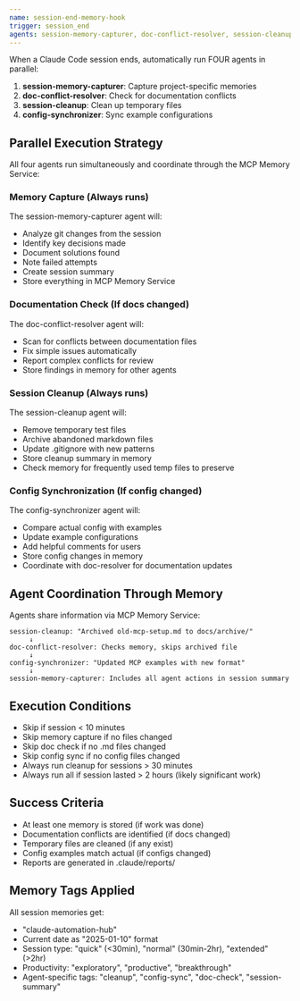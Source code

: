 ```yaml
---
name: session-end-memory-hook
trigger: session_end
agents: session-memory-capturer, doc-conflict-resolver, session-cleanup, config-synchronizer
---
```


When a Claude Code session ends, automatically run FOUR agents in parallel:
1. **session-memory-capturer**: Capture project-specific memories
2. **doc-conflict-resolver**: Check for documentation conflicts
3. **session-cleanup**: Clean up temporary files
4. **config-synchronizer**: Sync example configurations

## Parallel Execution Strategy

All four agents run simultaneously and coordinate through the MCP Memory Service:

### Memory Capture (Always runs)
The session-memory-capturer agent will:
- Analyze git changes from the session
- Identify key decisions made
- Document solutions found
- Note failed attempts
- Create session summary
- Store everything in MCP Memory Service

### Documentation Check (If docs changed)
The doc-conflict-resolver agent will:
- Scan for conflicts between documentation files
- Fix simple issues automatically
- Report complex conflicts for review
- Store findings in memory for other agents

### Session Cleanup (Always runs)
The session-cleanup agent will:
- Remove temporary test files
- Archive abandoned markdown files
- Update .gitignore with new patterns
- Store cleanup summary in memory
- Check memory for frequently used temp files to preserve

### Config Synchronization (If config changed)
The config-synchronizer agent will:
- Compare actual config with examples
- Update example configurations
- Add helpful comments for users
- Store config changes in memory
- Coordinate with doc-resolver for documentation updates

## Agent Coordination Through Memory

Agents share information via MCP Memory Service:

```
session-cleanup: "Archived old-mcp-setup.md to docs/archive/"
     ↓
doc-conflict-resolver: Checks memory, skips archived file
     ↓
config-synchronizer: "Updated MCP examples with new format"
     ↓
session-memory-capturer: Includes all agent actions in session summary
```

## Execution Conditions
- Skip if session < 10 minutes
- Skip memory capture if no files changed
- Skip doc check if no .md files changed
- Skip config sync if no config files changed
- Always run cleanup for sessions > 30 minutes
- Always run all if session lasted > 2 hours (likely significant work)

## Success Criteria
- At least one memory is stored (if work was done)
- Documentation conflicts are identified (if docs changed)
- Temporary files are cleaned (if any exist)
- Config examples match actual (if configs changed)
- Reports are generated in .claude/reports/

## Memory Tags Applied
All session memories get:
- "claude-automation-hub"
- Current date as "2025-01-10" format
- Session type: "quick" (<30min), "normal" (30min-2hr), "extended" (>2hr)
- Productivity: "exploratory", "productive", "breakthrough"
- Agent-specific tags: "cleanup", "config-sync", "doc-check", "session-summary"